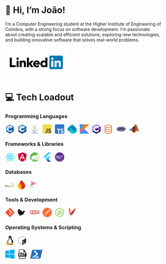 # 👋 Hi, I’m João!
I’m a Computer Engineering student at the Higher Institute of Engineering of Coimbra, with a strong focus on software development. I’m passionate about creating scalable and efficient solutions, exploring new technologies, and building innovative software that solves real-world problems.

<div style="display: flex; flex-wrap: wrap; gap: 10px;">
    <a href="https://www.linkedin.com/in/jo%C3%A3o-afonso-almas-655a1a325/">
        <img src="./icons/linkedin.svg" height="100" alt="LinkedIn logo" title="My LinkedIn"> 
    </a>
</div>


# 💻 Tech Loadout 

### Programming Languages
<div style="display: flex; flex-wrap: wrap; gap: 10px;">
    <img src="./icons/c.svg" height="30" alt="C logo" title="C programing language"/>
    <img src="./icons/cpp.svg" height="30" alt="C++ logo" title="C++">
    <img src="./icons/java.svg" height="30" alt="Java logo" title="Java">
    <img src="./icons/js.svg" height="30" alt="Javascript logo" title="JavaScript"/>
    <img src="./icons/typescript.svg" height="30" alt="TypeScript" title="TypeScript"/>
    <img src="./icons/dart.svg" height="30" alt="dart logo" title="Dart"/>
    <img src="./icons/kotlin.svg" height="30" alt="kotlin logo" title="Kotlin"/>
    <img src="./icons/c_sharp.png" height="30" alt="c_sharp logo" title="C#"/>
    <img src="./icons/sql.png" height="30" alt="SQL logo" title="SQL"/>
    <img src="./icons/php.svg" height="30" alt="php logo" title="PHP"/>
    <img src="./icons/matlab.png" height="30" alt="MATLAB logo" title="MATLAB"/>
</div>

### Frameworks & Libraries
<div style="display: flex; flex-wrap: wrap; gap: 10px;">
    <img src="./icons/react.svg" height="30" alt="React logo" title="React"/>
    <img src="./icons/angular.png" height="30" alt="Angular logo" title="Angular"/>
    <img src="./icons/spring.svg" height="30" alt="Spring Framework logo" title="Spring"/>
    <img src="./icons/flutter.svg" height="30" alt="Flutter" title="Flutter"/>
    <img src="./icons/dotnet.svg" height="30" alt=".NET Core logo" title=".NET Core" />
</div>

### Databases
<div style="display: flex; flex-wrap: wrap; gap: 10px;">
    <img src="./icons/mysql.svg" height="30" alt="MySQL logo" title="MySQL"/>
    <img src="./icons/firebase.png" height="30" alt="Firebase logo" title="Firebase"/>
    <img src="./icons/Microsoft_SQL_Server.png" height="30" alt="Microsoft_SQL_Server logo" title="Microsoft SQL Server"/>
</div>

### Tools & Development
<div style="display: flex; flex-wrap: wrap; gap: 10px;">
    <img src="./icons/git.svg" height="30" alt="git logo" title="Git"/> 
    <img src="./icons/latex.svg" height="30" alt="LaTeX logo" title="LaTeX"/>
    <img src="./icons/npm.svg" height="30" alt="npm logo" title="npm"/>
    <img src="./icons/postman.svg" height="30" alt="postman logo" title="Postman"/>
    <img src="./icons/nodejs.svg" height="30" alt="nodejs logo" title="Node.js"/>
    <img src="./icons/maven.svg" height="30" alt="maven logo" title="Maven"/>
</div>

### Operating Systems & Scripting
<div style="display: flex; flex-wrap: wrap; gap: 10px;">
    <img src="./icons/linux.svg" height="30" alt="linux logo" title="Linux"/>
    <img src="./icons/bash.svg" height="30" alt="Bash Scripting logo" title="Bash" />
</div>
<p></p>
<div style="display: flex; flex-wrap: wrap; gap: 10px;">
    <img src="./icons/windows.svg" height="30" alt="windows logo" title="Windows"/>
    <img src="./icons/bat.png" height="30" alt="Batch Scripting logo" title="Batch" />
    <img src="./icons/powershell.svg" height="30" alt="PowerShell logo" title="PowerShell" />
</div>
